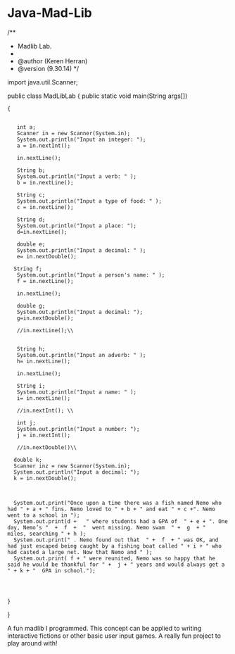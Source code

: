 Java-Mad-Lib
============
/**
 * Madlib Lab.
 * 
 * @author (Keren Herran) 
 * @version (9.30.14)
 */

import java.util.Scanner; 
   
public class MadLibLab
{
  public static void main(String args[])

    {
       
        
       int a;
       Scanner in = new Scanner(System.in);
       System.out.println("Input an integer: ");
       a = in.nextInt();
       
       in.nextLine();
       
       String b;
       System.out.println("Input a verb: " );  
       b = in.nextLine();
       
       String c;
       System.out.println("Input a type of food: " );
       c = in.nextLine();
       
       String d;
       System.out.println("Input a place: ");
       d=in.nextLine();
       
       double e;
       System.out.println("Input a decimal: " );
       e= in.nextDouble(); 
       
      String f;
       System.out.println("Input a person's name: " );
       f = in.nextLine();
       
       in.nextLine();
       
       double g;
       System.out.println("Input a decimal: ");
       g=in.nextDouble();
       
       //in.nextLine();\\
       
       
       String h;
       System.out.println("Input an adverb: " );
       h= in.nextLine();
       
       in.nextLine();
       
       String i;
       System.out.println("Input a name: " );
       i= in.nextLine();
       
       //in.nextInt(); \\
       
       int j;
       System.out.println("Input a number: ");
       j = in.nextInt();
       
       //in.nextDouble()\\
       
      double k;
      Scanner inz = new Scanner(System.in);
      System.out.println("Input a decimal: ");
      k = in.nextDouble();
      
       
      
      System.out.print("Once upon a time there was a fish named Nemo who had " + a + " fins. Nemo loved to " + b + " and eat " + c +". Nemo went to a school in ");
      System.out.print(d +   " where students had a GPA of  " + e + ". One day, Nemo’s "  +  f  +  "  went missing. Nemo swam  " +  g  + "  miles, searching " + h );
      System.out.print(" . Nemo found out that  " +  f  + " was OK, and had just escaped being caught by a fishing boat called " + i + " who had casted a large net. Now that Nemo and " );
      System.out.print( f + " were reunited, Nemo was so happy that he said he would be thankful for " +  j + " years and would always get a " + k + "  GPA in school.");
       
       
       
       
    }
     
}

A fun madlib I programmed. This concept can be applied to writing interactive fictions or other basic user input games. A really fun project to play around with!
